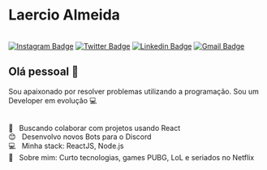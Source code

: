 
# Laercio Almeida
<br/> [![Instagram Badge](https://img.shields.io/badge/-@laerciinho_-black?style=flat-square&logo=Instagram&logoColor=white&link=www.instagram.com/laerciinho_/)](www.instagram.com/laerciinho_) [![Twitter Badge](https://img.shields.io/badge/-@laercioalmeida_-black?style=flat-square&logo=Instagram&logoColor=white&link=www.twitter.com/LarcioAlmeida4)](www.twitter.com/LarcioAlmeida4) [![Linkedin Badge](https://img.shields.io/badge/-LaercioAlmeida-black?style=flat-square&logo=Linkedin&logoColor=white&link=www.linkedin.com/in/laercioalmeida)](www.linkedin.com/in/laercioalmeida) 
[![Gmail Badge](https://img.shields.io/badge/-laercioalmeidamoral@gmail.com-black?style=flat-square&logo=Gmail&logoColor=white&link=mailto:laercioalmeidamoral@gmail.com)](mailto:laercioalmeidamoral@gmail.com)

## Olá pessoal 👋
Sou apaixonado por resolver problemas utilizando a programação.
Sou um Developer em evolução :computer:

 <br/> :purple_heart: &nbsp; Buscando colaborar com projetos usando React
 <br/> :blush: &nbsp; Desenvolvo novos Bots para o Discord
 <br/> :computer: &nbsp; Minha stack: ReactJS, Node.js
 <br/> 💬  &nbsp; Sobre mim: Curto tecnologias, games PUBG, LoL e seriados no Netflix
